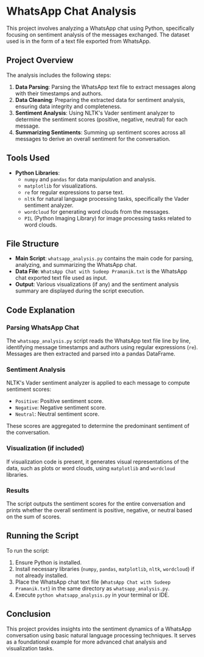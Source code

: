 # WhatsApp Chat Analysis

This project involves analyzing a WhatsApp chat using Python, specifically focusing on sentiment analysis of the messages exchanged. The dataset used is in the form of a text file exported from WhatsApp.

## Project Overview

The analysis includes the following steps:

1. **Data Parsing**: Parsing the WhatsApp text file to extract messages along with their timestamps and authors.
2. **Data Cleaning**: Preparing the extracted data for sentiment analysis, ensuring data integrity and completeness.
3. **Sentiment Analysis**: Using NLTK's Vader sentiment analyzer to determine the sentiment scores (positive, negative, neutral) for each message.
4. **Summarizing Sentiments**: Summing up sentiment scores across all messages to derive an overall sentiment for the conversation.

## Tools Used

- **Python Libraries**:
  - `numpy` and `pandas` for data manipulation and analysis.
  - `matplotlib` for visualizations.
  - `re` for regular expressions to parse text.
  - `nltk` for natural language processing tasks, specifically the Vader sentiment analyzer.
  - `wordcloud` for generating word clouds from the messages.
  - `PIL` (Python Imaging Library) for image processing tasks related to word clouds.
  
## File Structure

- **Main Script**: `whatsapp_analysis.py` contains the main code for parsing, analyzing, and summarizing the WhatsApp chat.
- **Data File**: `WhatsApp Chat with Sudeep Pramanik.txt` is the WhatsApp chat exported text file used as input.
- **Output**: Various visualizations (if any) and the sentiment analysis summary are displayed during the script execution.

## Code Explanation

### Parsing WhatsApp Chat

The `whatsapp_analysis.py` script reads the WhatsApp text file line by line, identifying message timestamps and authors using regular expressions (`re`). Messages are then extracted and parsed into a pandas DataFrame.

### Sentiment Analysis

NLTK's Vader sentiment analyzer is applied to each message to compute sentiment scores:
- `Positive`: Positive sentiment score.
- `Negative`: Negative sentiment score.
- `Neutral`: Neutral sentiment score.

These scores are aggregated to determine the predominant sentiment of the conversation.

### Visualization (if included)

If visualization code is present, it generates visual representations of the data, such as plots or word clouds, using `matplotlib` and `wordcloud` libraries.

### Results

The script outputs the sentiment scores for the entire conversation and prints whether the overall sentiment is positive, negative, or neutral based on the sum of scores.

## Running the Script

To run the script:
1. Ensure Python is installed.
2. Install necessary libraries (`numpy`, `pandas`, `matplotlib`, `nltk`, `wordcloud`) if not already installed.
3. Place the WhatsApp chat text file (`WhatsApp Chat with Sudeep Pramanik.txt`) in the same directory as `whatsapp_analysis.py`.
4. Execute `python whatsapp_analysis.py` in your terminal or IDE.

## Conclusion

This project provides insights into the sentiment dynamics of a WhatsApp conversation using basic natural language processing techniques. It serves as a foundational example for more advanced chat analysis and visualization tasks.
